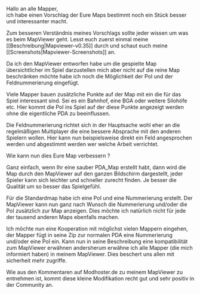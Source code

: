 Hallo an alle Mapper,  
ich habe einen Vorschlag der Eure Maps bestimmt noch ein Stück besser und interessanter macht.

Zum besseren Verständnis meines Vorschlags sollte jeder wissen um was es beim MapViewer geht.
Lesst euch zuerst einmal meine [[Beschreibung|Mapviewer-v0.35]] durch und schaut euch meine [[Screenshots|Mapviewer-Screenshots]] an.

Da ich den MapViewer entworfen habe um die gespielte Map übersichtlicher im Spiel darzustellen mich aber nicht auf die reine Map beschränken möchte habe ich noch die Möglichkeit der PoI und der Feldnummerierung eingefügt.

Viele Mapper bauen zusätzliche Punkte auf der Map mit ein die für das Spiel interessant sind. Sei es ein Bahnhof, eine BGA oder weitere Silohöfe etc. Hier kommt die PoI ins Spiel auf der diese Punkte angezeigt werden ohne die eigentliche PDA zu beeinflussen.

Die Feldnummerierung richtet sich in der Hauptsache wohl eher an die regelmäßigen Multiplayer die eine bessere Absprache mit den anderen Spielern wollen. Hier kann nun beispielsweise direkt ein Feld angesprochen werden und abgestimmt werden wer welche Arbeit verrichtet.

Wie kann nun dies Eure Map verbessern ?

Ganz einfach, wenn Ihr eine sauber PDA_Map erstellt habt, dann wird die Map durch den MapViewer auf den ganzen Bildschirm dargestellt, jeder Spieler kann sich leichter und schneller zurecht finden. Je besser die Qualität um so besser das Spielgefühl.

Für die Standardmap habe ich eine PoI und eine Nummerierung erstellt. Der MapViewer kann nun ganz nach Wunsch die Nummerierung und/oder die PoI zusätzlich zur Map anzeigen.
Dies möchte ich natürlich nicht für jede der tausend anderen Maps ebenfalls machen. 

Ich möchte nun eine Kooperation mit möglichst vielen Mappern eingehen, der Mapper fügt in seine Zip zur normalen PDA eine Nummerierung und/oder eine PoI ein. Kann nun in seine Beschreibung eine kompatibilität zum MapViewer erwähnen andersherum erwähne ich alle Mapper (die mich informiert haben) in meinem MapViewer. Dies beschert uns allen mit sicherheit mehr zugriffe.

Wie aus den Kommentaren auf Modhoster.de zu meinem MapViewer zu entnehmen ist, kommt diese kleine Modifikation recht gut und sehr positiv in der Community an.